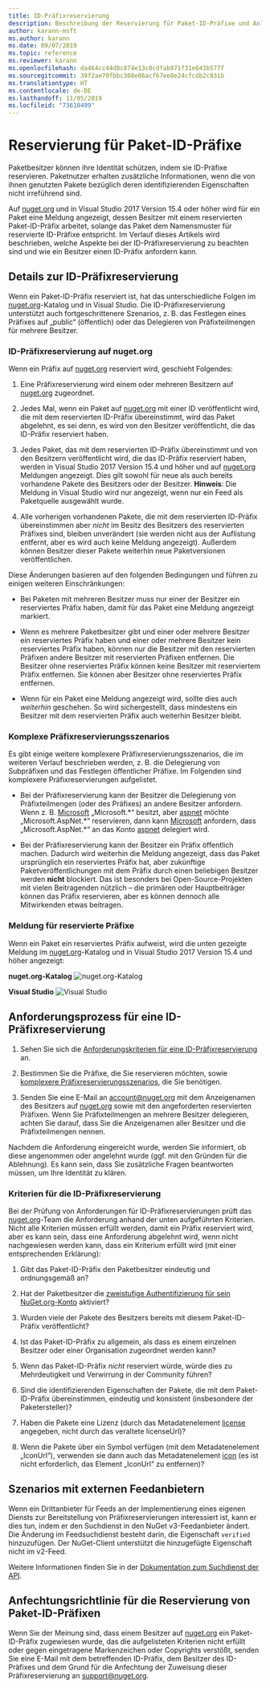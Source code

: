 ```yaml
---
title: ID-Präfixreservierung
description: Beschreibung der Reservierung für Paket-ID-Präfixe und Anleitung.
author: karann-msft
ms.author: karann
ms.date: 09/07/2019
ms.topic: reference
ms.reviewer: karann
ms.openlocfilehash: da464cc44d8c874e13c0cdfab871f31e643b577f
ms.sourcegitcommit: 39f2ae79fbbc308e06acf67ee8e24cfcdb2c831b
ms.translationtype: HT
ms.contentlocale: de-DE
ms.lasthandoff: 11/05/2019
ms.locfileid: "73610499"
---
```

# <a name="package-id-prefix-reservation"></a>Reservierung für Paket-ID-Präfixe

Paketbesitzer können ihre Identität schützen, indem sie ID-Präfixe reservieren. Paketnutzer erhalten zusätzliche Informationen, wenn die von ihnen genutzten Pakete bezüglich deren identifizierenden Eigenschaften nicht irreführend sind. 

Auf [nuget.org](https://www.nuget.org/) und in Visual Studio 2017 Version 15.4 oder höher wird für ein Paket eine Meldung angezeigt, dessen Besitzer mit einem reservierten Paket-ID-Präfix arbeitet, solange das Paket dem Namensmuster für reservierte ID-Präfixe entspricht. Im Verlauf dieses Artikels wird beschrieben, welche Aspekte bei der ID-Präfixreservierung zu beachten sind und wie ein Besitzer einen ID-Präfix anfordern kann.

## <a name="id-prefix-reservation-details"></a>Details zur ID-Präfixreservierung

Wenn ein Paket-ID-Präfix reserviert ist, hat das unterschiedliche Folgen im [nuget.org](https://www.nuget.org/)-Katalog und in Visual Studio. Die ID-Präfixreservierung unterstützt auch fortgeschrittenere Szenarios, z. B. das Festlegen eines Präfixes auf „public“ (öffentlich) oder das Delegieren von Präfixteilmengen für mehrere Besitzer.

### <a name="id-prefix-reservation-on-nugetorg"></a>ID-Präfixreservierung auf nuget.org

Wenn ein Präfix auf [nuget.org](https://www.nuget.org/) reserviert wird, geschieht Folgendes:

1. Eine Präfixreservierung wird einem oder mehreren Besitzern auf [nuget.org](https://www.nuget.org/) zugeordnet.

1. Jedes Mal, wenn ein Paket auf [nuget.org](https://www.nuget.org/) mit einer ID veröffentlicht wird, die mit dem reservierten ID-Präfix übereinstimmt, wird das Paket abgelehnt, es sei denn, es wird von den Besitzer veröffentlicht, die das ID-Präfix reserviert haben.

1. Jedes Paket, das mit dem reservierten ID-Präfix übereinstimmt und von den Besitzern veröffentlicht wird, die das ID-Präfix reserviert haben, werden in Visual Studio 2017 Version 15.4 und höher und auf [nuget.org](https://www.nuget.org/) Meldungen angezeigt. Dies gilt sowohl für neue als auch bereits vorhandene Pakete des Besitzers oder der Besitzer. **Hinweis**: Die Meldung in Visual Studio wird nur angezeigt, wenn nur ein Feed als Paketquelle ausgewählt wurde.

1. Alle vorherigen vorhandenen Pakete, die mit dem reservierten ID-Präfix übereinstimmen aber *nicht* im Besitz des Besitzers des reservierten Präfixes sind, bleiben unverändert (sie werden nicht aus der Auflistung entfernt, aber es wird auch keine Meldung angezeigt). Außerdem können Besitzer dieser Pakete weiterhin neue Paketversionen veröffentlichen.

Diese Änderungen basieren auf den folgenden Bedingungen und führen zu einigen weiteren Einschränkungen:

- Bei Paketen mit mehreren Besitzer muss nur einer der Besitzer ein reserviertes Präfix haben, damit für das Paket eine Meldung angezeigt markiert.

- Wenn es mehrere Paketbesitzer gibt und einer oder mehrere Besitzer ein reserviertes Präfix haben und einer oder mehrere Besitzer kein reserviertes Präfix haben, können nur die Besitzer mit den reservierten Präfixen andere Besitzer mit reservierten Präfixen entfernen. Die Besitzer ohne reserviertes Präfix können keine Besitzer mit reserviertem Präfix entfernen. Sie können aber Besitzer ohne reserviertes Präfix entfernen.

- Wenn für ein Paket eine Meldung angezeigt wird, sollte dies auch *weiterhin* geschehen. So wird sichergestellt, dass mindestens ein Besitzer mit dem reservierten Präfix auch weiterhin Besitzer bleibt.

### <a name="advanced-prefix-reservation-scenarios"></a>Komplexe Präfixreservierungsszenarios

Es gibt einige weitere komplexere Präfixreservierungsszenarios, die im weiteren Verlauf beschrieben werden, z. B. die Delegierung von Subpräfixen und das Festlegen öffentlicher Präfixe. Im Folgenden sind komplexere Präfixreservierungen aufgelistet. 

- Bei der Präfixreservierung kann der Besitzer die Delegierung von Präfixteilmengen (oder des Präfixes) an andere Besitzer anfordern. Wenn z. B. [Microsoft](https://www.nuget.org/profiles/microsoft) „Microsoft.\*“ besitzt, aber [aspnet](https://www.nuget.org/profiles/aspnet) möchte „Microsoft.AspNet.\*“ reservieren, dann kann [Microsoft](https://www.nuget.org/profiles/microsoft) anfordern, dass „Microsoft.AspNet.\*“ an das Konto [aspnet](https://www.nuget.org/profiles/aspnet) delegiert wird.

- Bei der Präfixreservierung kann der Besitzer ein Präfix öffentlich machen. Dadurch wird weiterhin die Meldung angezeigt, dass das Paket ursprünglich ein reserviertes Präfix hat, aber zukünftige Paketveröffentlichungen mit dem Präfix durch einen beliebigen Besitzer werden **nicht** blockiert. Das ist besonders bei Open-Source-Projekten mit vielen Beitragenden nützlich – die primären oder Hauptbeiträger können das Präfix reservieren, aber es können dennoch alle Mitwirkenden etwas beitragen. 

### <a name="prefix-reservation-visual-indicator"></a>Meldung für reservierte Präfixe

Wenn ein Paket ein reserviertes Präfix aufweist, wird die unten gezeigte Meldung im [nuget.org](https://www.nuget.org/)-Katalog und in Visual Studio 2017 Version 15.4 und höher angezeigt:

**nuget.org-Katalog**
![nuget.org-Katalog](media/nuget-gallery-reserved-prefix.png)

**Visual Studio**
![Visual Studio](media/visual-studio-reserved-prefix.png)

## <a name="id-prefix-reservation-application-process"></a>Anforderungsprozess für eine ID-Präfixreservierung

1. Sehen Sie sich die [Anforderungskriterien für eine ID-Präfixreservierung](#id-prefix-reservation-criteria) an.

2. Bestimmen Sie die Präfixe, die Sie reservieren möchten, sowie [komplexere Präfixreservierungsszenarios](#advanced-prefix-reservation-scenarios), die Sie benötigen.

3. Senden Sie eine E-Mail an [account@nuget.org](mailto:account@nuget.org) mit dem Anzeigenamen des Besitzers auf [nuget.org](https://www.nuget.org/) sowie mit den angeforderten reservierten Präfixen. Wenn Sie Präfixteilmengen an mehrere Besitzer delegieren, achten Sie darauf, dass Sie die Anzeigenamen aller Besitzer und die Präfixteilmengen nennen.

Nachdem die Anforderung eingereicht wurde, werden Sie informiert, ob diese angenommen oder angelehnt wurde (ggf. mit den Gründen für die Ablehnung). Es kann sein, dass Sie zusätzliche Fragen beantworten müssen, um Ihre Identität zu klären.

### <a name="id-prefix-reservation-criteria"></a>Kriterien für die ID-Präfixreservierung

Bei der Prüfung von Anforderungen für ID-Präfixreservierungen prüft das [nuget.org](https://www.nuget.org/)-Team die Anforderung anhand der unten aufgeführten Kriterien. Nicht alle Kriterien müssen erfüllt werden, damit ein Präfix reserviert wird, aber es kann sein, dass eine Anforderung abgelehnt wird, wenn nicht nachgewiesen werden kann, dass ein Kriterium erfüllt wird (mit einer entsprechenden Erklärung):

1. Gibt das Paket-ID-Präfix den Paketbesitzer eindeutig und ordnungsgemäß an?

1. Hat der Paketbesitzer die [zweistufige Authentifizierung für sein NuGet.org-Konto](individual-accounts.md#enable-two-factor-authentication-2fa) aktiviert?

1. Wurden viele der Pakete des Besitzers bereits mit diesem Paket-ID-Präfix veröffentlicht?

1. Ist das Paket-ID-Präfix zu allgemein, als dass es einem einzelnen Besitzer oder einer Organisation zugeordnet werden kann?

1. Wenn das Paket-ID-Präfix *nicht* reserviert würde, würde dies zu Mehrdeutigkeit und Verwirrung in der Community führen?

1. Sind die identifizierenden Eigenschaften der Pakete, die mit dem Paket-ID-Präfix übereinstimmen, eindeutig und konsistent (insbesondere der Paketersteller)?

1. Haben die Pakete eine Lizenz (durch das Metadatenelement [license](../reference/nuspec.md#license) angegeben, nicht durch das veraltete licenseUrl)?

1. Wenn die Pakete über ein Symbol verfügen (mit dem Metadatenelement „IconUrl“), verwenden sie dann auch das Metadatenelement [icon](../reference/nuspec.md#icon) (es ist nicht erforderlich, das Element „IconUrl“ zu entfernen)?

## <a name="third-party-feed-provider-scenarios"></a>Szenarios mit externen Feedanbietern

Wenn ein Drittanbieter für Feeds an der Implementierung eines eigenen Diensts zur Bereitstellung von Präfixreservierungen interessiert ist, kann er dies tun, indem er den Suchdienst in den NuGet v3-Feedanbieter ändert. Die Änderung im Feedsuchdienst besteht darin, die Eigenschaft `verified` hinzuzufügen. Der NuGet-Client unterstützt die hinzugefügte Eigenschaft nicht im v2-Feed.

Weitere Informationen finden Sie in der [Dokumentation zum Suchdienst der API](../api/search-query-service-resource.md).

## <a name="package-id-prefix-reservation-dispute-policy"></a>Anfechtungsrichtlinie für die Reservierung von Paket-ID-Präfixen
Wenn Sie der Meinung sind, dass einem Besitzer auf [nuget.org](https://www.nuget.org) ein Paket-ID-Präfix zugewiesen wurde, das die aufgelisteten Kriterien nicht erfüllt oder gegen eingetragene Markenzeichen oder Copyrights verstößt, senden Sie eine E-Mail mit dem betreffenden ID-Präfix, dem Besitzer des ID-Präfixes und dem Grund für die Anfechtung der Zuweisung dieser Präfixreservierung an [support@nuget.org](mailto:support@nuget.org).

